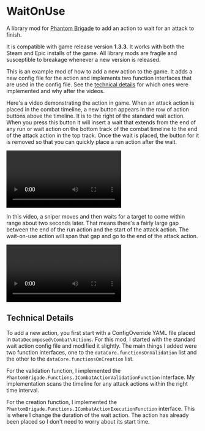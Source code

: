 # WaitOnUse

A library mod for [Phantom Brigade](https://braceyourselfgames.com/phantom-brigade/) to add an action to wait for an attack to finish.

It is compatible with game release version **1.3.3**. It works with both the Steam and Epic installs of the game. All library mods are fragile and susceptible to breakage whenever a new version is released.

This is an example mod of how to add a new action to the game. It adds a new config file for the action and implements two function interfaces that are used in the config file. See the [technical details](#technical-details) for which ones were implemented and why after the videos.

Here's a video demonstrating the action in game. When an attack action is placed in the combat timeline, a new button appears in the row of action buttons above the timeline. It is to the right of the standard wait action. When you press this button it will insert a wait that extends from the end of any run or wait action on the bottom track of the combat timeline to the end of the attack action in the top track. Once the wait is placed, the button for it is removed so that you can quickly place a run action after the wait.

<video controls src="https://github.com/echkode/PhantomBrigadeMod_WaitOnUse/assets/48565771/d971928d-981f-41df-a427-c3c004d5c08c">
  <p>Demonstrating the wait-on-use action. A run action is placed and an attack action is placed at the end of the run. The wait-on-use action button now appears and when it's clicked, a new wait action is placed that goes to the end of the attack action.</p>
</video>

In this video, a sniper moves and then waits for a target to come within range about two seconds later. That means there's a fairly large gap between the end of the run action and the start of the attack action. The wait-on-use action will span that gap and go to the end of the attack action.

<video controls src="https://github.com/echkode/PhantomBrigadeMod_WaitOnUse/assets/48565771/74253d09-71d1-42b2-bac8-490aaf28c9ef">
  <p>The wait-on-use action will span any gaps between the end of the last action on the bottom track and the start of the next action on the top track.</p>
</video>

## Technical Details

To add a new action, you first start with a ConfigOverride YAML file placed in `DataDecomposed\Combat\Actions`. For this mod, I started with the standard wait action config file and modified it slightly. The main things I added were two function interfaces, one to the `dataCore.functionsOnValidation` list and the other to the `dataCore.functionsOnCreation` list.

For the validation function, I implemented the `PhantomBrigade.Functions.ICombatActionValidationFunction` interface. My implementation scans the timeline for any attack actions within the right time interval.

For the creation function, I implemented the `PhantomBrigade.Functions.ICombatActionExecutionFunction` interface. This is where I change the duration of the wait action. The action has already been placed so I don't need to worry about its start time.
